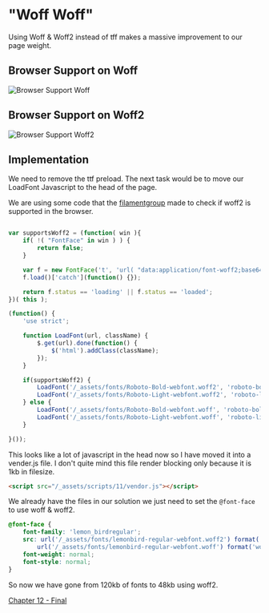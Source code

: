 # "Woff Woff"
Using Woff & Woff2 instead of tff makes a massive improvement to our page weight.

## Browser Support on Woff
![Browser Support Woff](https://raw.githubusercontent.com/code-mattclaffey/performance-kit/master/11-woff2/screenshots/woff-bs.png)

## Browser Support on Woff2
![Browser Support Woff2](https://raw.githubusercontent.com/code-mattclaffey/performance-kit/master/11-woff2/screenshots/woff2-bs.png)

## Implementation
We need to remove the ttf preload. The next task would be to move our LoadFont Javascript to the head of the page.

We are using some code that the [filamentgroup](https://github.com/filamentgroup/woff2-feature-test/blob/master/woff2.js) made to check if woff2 is supported in the browser.

```js

var supportsWoff2 = (function( win ){
	if( !( "FontFace" in win ) ) {
		return false;
	}

	var f = new FontFace('t', 'url( "data:application/font-woff2;base64,d09GMgABAAAAAADcAAoAAAAAAggAAACWAAEAAAAAAAAAAAAAAAAAAAAAAAAAAAAABk4ALAoUNAE2AiQDCAsGAAQgBSAHIBtvAcieB3aD8wURQ+TZazbRE9HvF5vde4KCYGhiCgq/NKPF0i6UIsZynbP+Xi9Ng+XLbNlmNz/xIBBqq61FIQRJhC/+QA/08PJQJ3sK5TZFMlWzC/iK5GUN40psgqvxwBjBOg6JUSJ7ewyKE2AAaXZrfUB4v+hze37ugJ9d+DeYqiDwVgCawviwVFGnuttkLqIMGivmDg" ) format( "woff2" )', {});
	f.load()['catch'](function() {});

	return f.status == 'loading' || f.status == 'loaded';
})( this );

(function() {
	'use strict';

	function LoadFont(url, className) {
		$.get(url).done(function() {
			$('html').addClass(className);
		});
	}

	if(supportsWoff2) {
		LoadFont('/_assets/fonts/Roboto-Bold-webfont.woff2', 'roboto-bold-loaded');
		LoadFont('/_assets/fonts/Roboto-Light-webfont.woff2', 'roboto-light-loaded');
	} else {
		LoadFont('/_assets/fonts/Roboto-Bold-webfont.woff', 'roboto-bold-loaded');
		LoadFont('/_assets/fonts/Roboto-Light-webfont.woff', 'roboto-light-loaded');
	}

}());

```

This looks like a lot of javascript in the head now so I have moved it into a vender.js file. I don't quite mind this file render blocking only because it is 1kb in filesize.

```html
<script src="/_assets/scripts/11/vendor.js"></script>
```

We already have the files in our solution we just need to set the `@font-face` to use woff & woff2.

```css
@font-face {
    font-family: 'lemon_birdregular';
    src: url('/_assets/fonts/lemonbird-regular-webfont.woff2') format('woff2'),
        url('/_assets/fonts/lemonbird-regular-webfont.woff') format('woff');
    font-weight: normal;
    font-style: normal;
}
```

So now we have gone from 120kb of fonts to 48kb using woff2.

[Chapter 12 - Final](https://github.com/code-mattclaffey/performance-kit/tree/master/12-final/readme.md)
